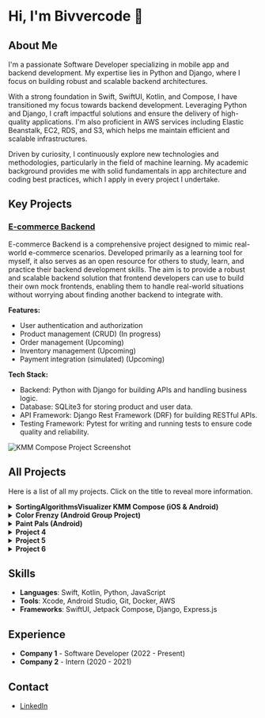 # Hi, I'm Bivvercode 👋

## About Me

I'm a passionate Software Developer specializing in mobile app and backend development. My expertise lies in Python and Django, where I focus on building robust and scalable backend architectures.

With a strong foundation in Swift, SwiftUI, Kotlin, and Compose, I have transitioned my focus towards backend development. Leveraging Python and Django, I craft impactful solutions and ensure the delivery of high-quality applications. I'm also proficient in AWS services including Elastic Beanstalk, EC2, RDS, and S3, which helps me maintain efficient and scalable infrastructures.

Driven by curiosity, I continuously explore new technologies and methodologies, particularly in the field of machine learning. My academic background provides me with solid fundamentals in app architecture and coding best practices, which I apply in every project I undertake.

## Key Projects

### [E-commerce Backend](https://github.com/Bivvercode/ecommerce-backend)
E-commerce Backend is a comprehensive project designed to mimic real-world e-commerce scenarios. Developed primarily as a learning tool for myself, it also serves as an open resource for others to study, learn, and practice their backend development skills. The aim is to provide a robust and scalable backend solution that frontend developers can use to build their own mock frontends, enabling them to handle real-world situations without worrying about finding another backend to integrate with.

**Features:**
- User authentication and authorization
- Product management (CRUD) (In progress)
- Order management (Upcoming)
- Inventory management (Upcoming)
- Payment integration (simulated) (Upcoming)

**Tech Stack:**
- Backend: Python with Django for building APIs and handling business logic.
- Database: SQLite3 for storing product and user data.
- API Framework: Django Rest Framework (DRF) for building RESTful APIs.
- Testing Framework: Pytest for writing and running tests to ensure code quality and reliability.

![KMM Compose Project Screenshot](https://github.com/Bivvercode/Bivvercode/blob/main/assets/kmm-compose-screenshot.png)

## All Projects

Here is a list of all my projects. Click on the title to reveal more information.

<details>
  <summary><strong>SortingAlgorithmsVisualizer KMM Compose (iOS & Android)</strong></summary>
  
  [GitHub repository](https://github.com/Bivvercode/SortingAlgorithmsVisualizer)
  
  SortingAlgorithmsVisualizer is pretty much a self explanatory name. This was my first "completed" hobby project fully public on GitHub. When I was planning this I wanted to do    something "simple" but still could challenge me. The reason for me to keep it simple was because this would be a cross platform app for Android and iOS. I wanted to be able to    test my skills in algorithms and by visualizing it I made it a bit harder.
  The app is using bubble sort as a visualization to show what happens in "the back". This app was made with KMM Compose Multiplatform. Most of the code is written in kotlin and    some minor parts in Swift. This made it possible to use one code base for both Android and iOS. 

  <div align="center">
    <img src="https://github.com/Bivvercode/Bivvercode/blob/main/assets/sav_1.png" alt="Screenshot 1" width="300"/>
    <img src="https://github.com/Bivvercode/Bivvercode/blob/main/assets/sav_2.png" alt="Screenshot 2" width="300"/>
    <img src="https://github.com/Bivvercode/Bivvercode/blob/main/assets/sav_3.png" alt="Screenshot 3" width="300"/>
  </div>
  
</details>

<details>
  <summary><strong>Color Frenzy (Android Group Project)</strong></summary>

  [Google play](https://play.google.com/store/apps/details?id=se.alexanderandersson.colorfrenzy)
  
  Color Frenzy is made in a group of three. This is a simple game where you have four buttons colored red, yellow, blue, and green. One of the colors will be randomly picked and shown at the top of the screen, and you have to press the correct color. If you press the wrong one, you lose and have to start over. There are three different difficulties, making this a simple game for every age. Then we have the time limit; you have a certain amount of time before you lose. For every point you get, the time will be shorter, making this harder and harder.
  
  Color Frenzy is made in Android Studio using Kotlin and XML. We worked together using Git through GitHub.

  <div align="center">
    <img src="https://github.com/Bivvercode/Bivvercode/blob/main/assets/clr_frz_1.png" alt="Color Frenzy Screenshot 1" width="300"/>
    <img src="https://github.com/Bivvercode/Bivvercode/blob/main/assets/clr_frz_2.png" alt="Color Frenzy Screenshot 2" width="300"/>
    <img src="https://github.com/Bivvercode/Bivvercode/blob/main/assets/clr_frz_3.png" alt="Color Frenzy Screenshot 3" width="300"/>
  </div>
  
</details>

<details>
  <summary><strong>Paint Pals (Android)</strong></summary>

  [Google play](https://play.google.com/store/apps/details?id=se.alexanderandersson.paintpals)

  Paint Pals was my first Android app and I wanted to do something different than ”pressing buttons in menus”. I chose to do a drawing app to test something new. Paint Pals is a simple drawing app, not made for artists. In Paint Pals you can draw with different sizes and colors on your brush. You can also use some premade shapes where you can choose color and size. You can save your drawings to your photo album with or without watermark. It is localized in Swedish and English.

  Paint Pals is created in Android Studio using Kotlin and XML.
  
</details>

<details>
  <summary><strong>Project 4</strong></summary>
  A more detailed description of Project 4. You can also add links to demos, documentation, or other relevant resources.
</details>

<details>
  <summary><strong>Project 5</strong></summary>
  A more detailed description of Project 5. Add information about the project's purpose, the tools and technologies you used, and what you learned from working on this project.
</details>

<details>
  <summary><strong>Project 6</strong></summary>
  A more detailed description of Project 6. Describe the project's background, its main features, and any technical challenges you solved.
</details>

## Skills

- **Languages**: Swift, Kotlin, Python, JavaScript
- **Tools**: Xcode, Android Studio, Git, Docker, AWS
- **Frameworks**: SwiftUI, Jetpack Compose, Django, Express.js

## Experience

- **Company 1** - Software Developer (2022 - Present)
- **Company 2** - Intern (2020 - 2021)

## Contact

- [LinkedIn](https://www.linkedin.com/in/alexander-andersson-704435262/)

<!--
**Bivvercode/Bivvercode** is a ✨ _special_ ✨ repository because its `README.md` (this file) appears on your GitHub profile.

Here are some ideas to get you started:

- 🔭 I’m currently working on ...
- 🌱 I’m currently learning ...
- 👯 I’m looking to collaborate on ...
- 🤔 I’m looking for help with ...
- 💬 Ask me about ...
- 📫 How to reach me: ...
- 😄 Pronouns: ...
- ⚡ Fun fact: ...
-->
